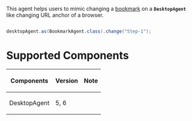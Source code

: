 

This agent helps users to mimic changing a [bookmark]({{site.baseurl}}/zk_dev_ref/ui_patterns/Browser_History_Management)
on a **`DesktopAgent`** like changing URL anchor of a browser.

``` java

desktopAgent.as(BookmarkAgent.class).change("Step-1");
```

# Supported Components

<table>
<thead>
<tr class="header">
<th><center>
<p>Components</p>
</center></th>
<th><center>
<p>Version</p>
</center></th>
<th><center>
<p>Note</p>
</center></th>
</tr>
</thead>
<tbody>
<tr class="odd">
<td><p>DesktopAgent</p></td>
<td><p>5, 6</p></td>
<td></td>
</tr>
</tbody>
</table>

 
